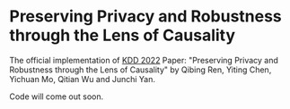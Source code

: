 # Preserving Privacy and Robustness through the Lens of Causality

The official implementation of [KDD 2022](https://kdd.org/kdd2022/index.html) Paper: "Preserving Privacy and Robustness through the Lens of Causality" by Qibing Ren, Yiting Chen, Yichuan Mo, Qitian Wu and Junchi Yan.

Code will come out soon.